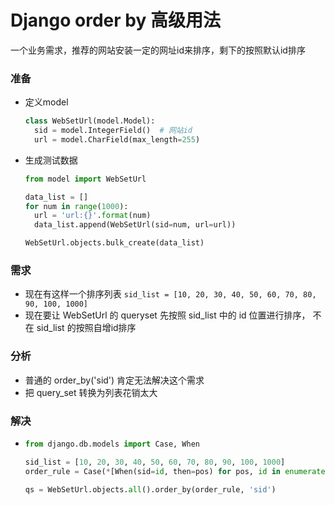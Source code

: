 # Django order by 高级用法



一个业务需求，推荐的网站安装一定的网址id来排序，剩下的按照默认id排序

### 准备

+ 定义model

  ```python
  class WebSetUrl(model.Model):
    sid = model.IntegerField()  # 网站id
    url = model.CharField(max_length=255)
  ```



+ 生成测试数据

  ```python
  from model import WebSetUrl
  
  data_list = []
  for num in range(1000):
    url = 'url:{}'.format(num)
    data_list.append(WebSetUrl(sid=num, url=url))
  
  WebSetUrl.objects.bulk_create(data_list)
  ```

  

### 需求

+ 现在有这样一个排序列表 `sid_list = [10, 20, 30, 40, 50, 60, 70, 80, 90, 100, 1000]`
+ 现在要让 WebSetUrl 的 queryset 先按照 sid_list 中的 id 位置进行排序， 不在 sid_list 的按照自增id排序



### 分析

+ 普通的 order_by('sid') 肯定无法解决这个需求
+ 把 query_set 转换为列表花销太大

### 解决

+ ```python
  from django.db.models import Case, When
  
  sid_list = [10, 20, 30, 40, 50, 60, 70, 80, 90, 100, 1000]
  order_rule = Case(*[When(sid=id, then=pos) for pos, id in enumerate(sid_list)], default=len(sid_list))
  
  qs = WebSetUrl.objects.all().order_by(order_rule, 'sid')
  ```

  